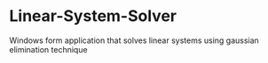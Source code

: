 # Linear-System-Solver
Windows form application that solves linear systems using gaussian elimination technique  
